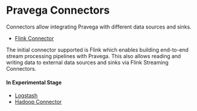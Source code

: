 <!--
Copyright (c) 2017 Dell Inc., or its subsidiaries. All Rights Reserved.

Licensed under the Apache License, Version 2.0 (the "License");
you may not use this file except in compliance with the License.
You may obtain a copy of the License at

    http://www.apache.org/licenses/LICENSE-2.0
-->
# Pravega Connectors

Connectors allow integrating Pravega with different data sources and sinks.  

- [Flink Connector](https://github.com/pravega/flink-connectors)

The initial connector supported is Flink which enables building end-to-end stream processing pipelines with Pravega.  This also allows reading and writing data to external data sources and sinks via Flink Streaming Connectors.

#### In Experimental Stage

- [Logstash](https://github.com/pravega/logstash-output-pravega) 
- [Hadoop Connector](https://github.com/pravega/hadoop-connectors)


